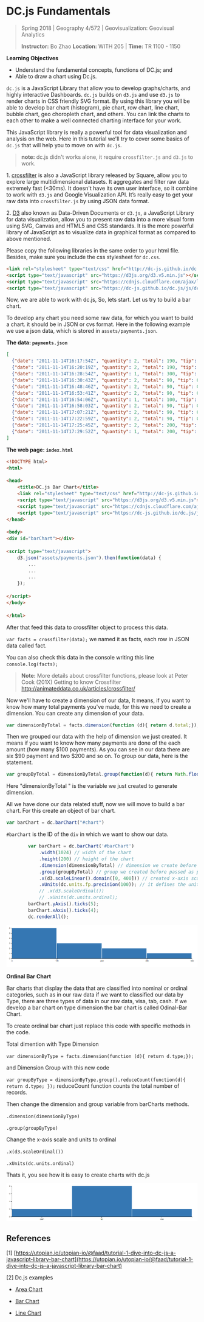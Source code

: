 # DC.js Fundamentals

> Spring 2018 | Geography 4/572 | Geovisualization: Geovisual Analytics
>
> **Instructor:** Bo Zhao  **Location:** WITH 205 | **Time:** TR 1100 - 1150

**Learning Objectives**

- Understand the fundamental concepts, functions of DC.js; and
- Able to draw a chart using Dc.js.

`dc.js` is a JavaScript Library that allow you to develop graphs/charts, and highly interactive Dashboards. `dc.js` builds on `d3.js` and use `d3.js` to render charts in CSS friendly SVG format. By using this library you will be able to develop bar chart (histogram), pie chart, row chart, line chart, bubble chart, geo choropleth chart, and others. You can link the charts to each other to make a well connected charting interface for your work.

This JavaScript library is really a powerful tool for data visualization and analysis on the web. Here in this tutorial we'll try to cover some basics of `dc.js` that will help you to move on with `dc.js`.

>  **note:** dc.js didn't works alone, it require `crossfilter.js` and `d3.js` to work.

1\. [crossfilter](https://github.com/square/crossfilter/wiki) is also a JavaScript library released by Square, allow you to explore large multidimensional datasets. It aggregates and filter raw data extremely fast (<30ms). It doesn't have its own user interface, so it combine to work with `d3.js` and Google Visualization API. It’s really easy to get your raw data into `crossfilter.js` by using JSON data format.

2\. [D3](https://d3js.org/) also known as Data-Driven Documents or `d3.js`, a JavaScript Library for data visualization, allow you to present raw data into a more visual form using SVG, Canvas and HTML5 and CSS standards. It is the more powerful library of JavaScript as to visualize data in graphical format as compared to above mentioned.

Please copy the following libraries in the same order to your html file. Besides, make sure you include the css stylesheet for `dc.css`.

```html
<link rel="stylesheet" type="text/css" href="http://dc-js.github.io/dc.js/css/dc.css"/>
<script type="text/javascript" src="https://d3js.org/d3.v5.min.js"></script>
<script type="text/javascript" src="https://cdnjs.cloudflare.com/ajax/libs/crossfilter/1.3.12/crossfilter.min.js"></script>
<script type="text/javascript" src="https://dc-js.github.io/dc.js/js/dc.js"></script>
```

Now, we are able to work with dc.js, So, lets start. Let us try to build a bar chart.

To develop any chart you need some raw data, for which you want to build a chart. it should be in JSON or cvs format. Here in the following example we use a json data, which is stored in `assets/payments.json`.

**The data: `payments.json`**

```json
[
  {"date": "2011-11-14T16:17:54Z", "quantity": 2, "total": 190, "tip": 100, "type": "tab"},
  {"date": "2011-11-14T16:20:19Z", "quantity": 2, "total": 190, "tip": 100, "type": "tab"},
  {"date": "2011-11-14T16:28:54Z", "quantity": 1, "total": 300, "tip": 200, "type": "visa"},
  {"date": "2011-11-14T16:30:43Z", "quantity": 2, "total": 90, "tip": 0, "type": "tab"},
  {"date": "2011-11-14T16:48:46Z", "quantity": 2, "total": 90, "tip": 0, "type": "tab"},
  {"date": "2011-11-14T16:53:41Z", "quantity": 2, "total": 90, "tip": 0, "type": "tab"},
  {"date": "2011-11-14T16:54:06Z", "quantity": 1, "total": 100, "tip": 0, "type": "cash"},
  {"date": "2011-11-14T16:58:03Z", "quantity": 2, "total": 90, "tip": 0, "type": "tab"},
  {"date": "2011-11-14T17:07:21Z", "quantity": 2, "total": 90, "tip": 0, "type": "tab"},
  {"date": "2011-11-14T17:22:59Z", "quantity": 2, "total": 90, "tip": 0, "type": "tab"},
  {"date": "2011-11-14T17:25:45Z", "quantity": 2, "total": 200, "tip": 0, "type": "cash"},
  {"date": "2011-11-14T17:29:52Z", "quantity": 1, "total": 200, "tip": 100, "type": "visa"}
]
```

**The web page: `index.html`**

```html
<!DOCTYPE html>
<html>

<head>
    <title>DC.js Bar Chart</title>
    <link rel="stylesheet" type="text/css" href="http://dc-js.github.io/dc.js/css/dc.css" />
    <script type="text/javascript" src="https://d3js.org/d3.v5.min.js"></script>
    <script type="text/javascript" src="https://cdnjs.cloudflare.com/ajax/libs/crossfilter/1.3.12/crossfilter.min.js"></script>
    <script type="text/javascript" src="https://dc-js.github.io/dc.js/js/dc.js"></script>
</head>

<body>
<div id="barChart"></div>

<script type="text/javascript">
    d3.json("assets/payments.json").then(function(data) {
        ...
        ...
        ...
    });

</script>
</body>

</html>

```

After that feed this data to crossfilter object to process this data.

`var facts = crossfilter(data);` we named it as facts, each row in JSON data called fact.

You can also check this data in the console writing this line `console.log(facts);`

> **Note:** More details about crossfilter functions, please look at Peter Cook (201X) Getting to know Crossfilter http://animateddata.co.uk/articles/crossfilter/

Now we'll have to create a dimension of our data, It means, if you want to know how many total payments you've made, for this we need to create a dimension. You can create any dimension of your data.

```javascript
var dimensionByTotal = facts.dimension(function (d){ return d.total;});
```

Then we grouped our data with the help of dimension we just created. It means if you want to know how many payments are done of the each amount (how many $100 payments). As you can see in our data there are six $90 payment and two $200 and so on. To group our data, here is the statement.

```javascript
var groupByTotal = dimensionByTotal.group(function(d){ return Math.floor(d/100)*100; });
```

Here "dimensionByTotal " is the variable we just created to generate dimension.

All we have done our data related stuff, now we will move to build a bar chart. For this create an object of bar chart.

```javascript
var barChart = dc.barChart("#chart")
```

`#barChart` is the ID of the `div` in which we want to show our data.

```javascript
        var barChart = dc.barChart('#barChart')
            .width(1024) // width of the chart
            .height(200) // height of the chart
            .dimension(dimensionByTotal) // dimension we create before passed as parameter
            .group(groupByTotal) // group we created before passed as parameter to barChart method
            .x(d3.scaleLinear().domain([0, 400])) // created x-axis scales
            .xUnits(dc.units.fp.precision(100)); // it defines the units of x-axis
            // .x(d3.scaleOrdinal())
            // .xUnits(dc.units.ordinal);
        barChart.yAxis().ticks(5);
        barChart.xAxis().ticks(4);
        dc.renderAll();
```

![](img/bar1.png)


**Ordinal Bar Chart**

Bar charts that display the data that are classified into nominal or ordinal categories, such as in our raw data if we want to classified our data by Type, there are three types of data in our raw data, visa, tab, cash. If we develop a bar chart on type dimension the bar chart is called Odinal-Bar Chart.

To create ordinal bar chart just replace this code with specific methods in the code.

Total dimention with Type Dimension

`var dimensionByType = facts.dimension(function (d){ return d.type;});`

and Dimension Group with this new code

`var groupByType = dimensionByType.group().reduceCount(function(d){ return d.type; });` reduceCount function counts the total number of records.

Then change the dimension and group variable from barCharts methods.

`.dimension(dimensionByType)`

`.group(groupByType)`

Change the x-axis scale and units to ordinal

`.x(d3.scaleOrdinal())`

`.xUnits(dc.units.ordinal)`

Thats it, you see how it is easy to create charts with dc.js

![](img/bar2.png)


## References

[1] [https://utopian.io/utopian-io/@faad/tutorial-1-dive-into-dc-js-a-javascript-library-bar-chart](https://utopian.io/utopian-io/@faad/tutorial-1-dive-into-dc-js-a-javascript-library-bar-chart)

[2] Dc.js examples

- [Area Chart](http://dc-js.github.io/dc.js/examples/area.html)

- [Bar Chart](http://dc-js.github.io/dc.js/examples/bar.html)

- [Line Chart](http://dc-js.github.io/dc.js/examples/line.html)